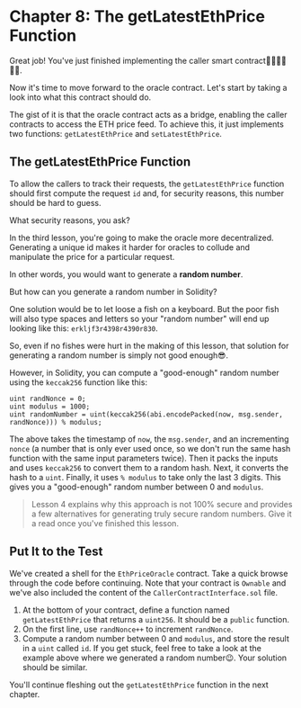 # Chapter 8: The getLatestEthPrice Function


Great job! You've just finished implementing the caller smart contract💪🏻💪🏻💪🏻.

Now it's time to move forward to the oracle contract. Let's start by taking a look into what this contract should do.

The gist of it is that the oracle contract acts as a bridge, enabling the caller contracts to access the ETH price feed. To achieve this, it just implements two functions: `getLatestEthPrice` and `setLatestEthPrice`.

## The getLatestEthPrice Function

To allow the callers to track their requests, the ``getLatestEthPrice`` function should first compute the request `id` and, for security reasons, this number should be hard to guess.

What security reasons, you ask?

In the third lesson, you're going to make the oracle more decentralized. Generating a unique id makes it harder for oracles to collude and manipulate the price for a particular request.

In other words, you would want to generate a **random number**.

But how can you generate a random number in Solidity?

One solution would be to let loose a fish on a keyboard. But the poor fish will also type spaces and letters so your "random number" will end up looking like this: `erkljf3r4398r4390r830`.

So, even if no fishes were hurt in the making of this lesson, that solution for generating a random number is simply not good enough😎.

However, in Solidity, you can compute a "good-enough" random number using the `keccak256` function like this:

```solidity
uint randNonce = 0;
uint modulus = 1000;
uint randomNumber = uint(keccak256(abi.encodePacked(now, msg.sender, randNonce))) % modulus;

```

The above takes the timestamp of `now`, the `msg.sender`, and an incrementing `nonce` (a number that is only ever used once, so we don't run the same hash function with the same input parameters twice). Then it packs the inputs and uses `keccak256` to convert them to a random hash. Next, it converts the hash to a `uint`. Finally, it uses `% modulus` to take only the last 3 digits. This gives you a "good-enough" random number between 0 and `modulus`.

> Lesson 4 explains why this approach is not 100% secure and provides a few alternatives for generating truly secure random numbers. Give it a read once you've finished this lesson.

## Put It to the Test

We've created a shell for the `EthPriceOracle` contract. Take a quick browse through the code before continuing. Note that your contract is `Ownable` and we've also included the content of the `CallerContractInterface.sol` file.

1. At the bottom of your contract, define a function named `getLatestEthPrice` that returns a `uint256`. It should be a `public` function.
2. On the first line, use `randNonce++` to increment `randNonce`.
3. Compute a random number between 0 and `modulus`, and store the result in a `uint` called `id`. If you get stuck, feel free to take a look at the example above where we generated a random number😉. Your solution should be similar.

You'll continue fleshing out the `getLatestEthPrice` function in the next chapter.
